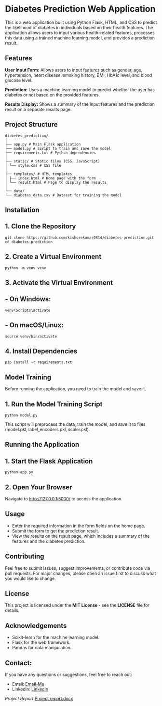 # Diabetes Prediction Web Application

This is a web application built using Python Flask, HTML, and CSS to predict the likelihood of diabetes in individuals based on their health features. The application allows users to input various health-related features, processes this data using a trained machine learning model, and provides a prediction result.

## Features
**User Input Form:** Allows users to input features such as gender, age, hypertension, heart disease, smoking history, BMI, HbA1c level, and blood glucose level.

**Prediction:** Uses a machine learning model to predict whether the user has diabetes or not based on the provided features.

**Results Display:** Shows a summary of the input features and the prediction result on a separate results page.

## Project Structure
    diabetes_prediction/
    │
    ├── app.py # Main Flask application
    ├── model.py # Script to train and save the model
    ├── requirements.txt # Python dependencies  
    │
    ├── static/ # Static files (CSS, JavaScript)
    │ └── style.css # CSS file
    │
    ├── templates/ # HTML templates
    │ ├── index.html # Home page with the form
    │ └── result.html # Page to display the results
    │
    └── data/
    └── diabetes_data.csv # Dataset for training the model

## Installation

## 1. Clone the Repository
    git clone https://github.com/kishorekumar0814/diabetes-prediction.git
    cd diabetes-prediction

## 2. Create a Virtual Environment
    python -m venv venv

## 3. Activate the Virtual Environment
## - On Windows:
    venv\Scripts\activate
## - On macOS/Linux:
    source venv/bin/activate

## 4. Install Dependencies
    pip install -r requirements.txt

## Model Training
Before running the application, you need to train the model and save it.
## 1. Run the Model Training Script
    python model.py
This script will preprocess the data, train the model, and save it to files (model.pkl, label_encoders.pkl, scaler.pkl).

## Running the Application

## 1. Start the Flask Application
    python app.py

## 2. Open Your Browser
Navigate to http://127.0.0.1:5000/ to access the application.

## Usage
 - Enter the required information in the form fields on the home page.
 - Submit the form to get the prediction result.
 - View the results on the result page, which includes a summary of the features and the diabetes prediction.

## Contributing
Feel free to submit issues, suggest improvements, or contribute code via pull requests. For major changes, please open an issue first to discuss what you would like to change.

## License
This project is licensed under the **MIT License** - see the **LICENSE** file for details.

## Acknowledgements
- Scikit-learn for the machine learning model.
- Flask for the web framework.
- Pandas for data manipulation.

## Contact:
If you have any questions or suggestions, feel free to reach out:
- Email: [Email-Me](mailto:kishorekumar1409@example.com)
- LinkedIn: [LinkedIn](https://www.linkedin.com/in/kishorekumar1409/)

*Project Report*:[Project report.docx](https://github.com/user-attachments/files/16432283/Project.report.docx)
